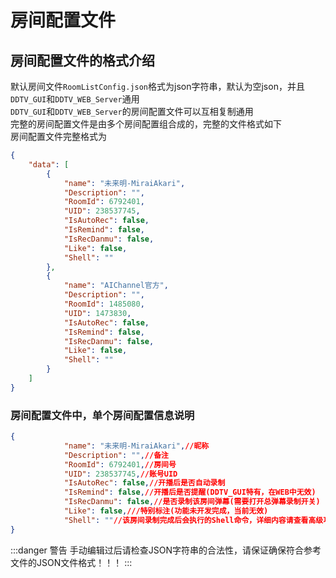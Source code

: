 # 房间配置文件

## 房间配置文件的格式介绍

默认房间文件`RoomListConfig.json`格式为json字符串，默认为空json，并且`DDTV_GUI`和`DDTV_WEB_Server`通用  
`DDTV_GUI`和`DDTV_WEB_Server`的房间配置文件可以互相复制通用  
完整的房间配置文件是由多个房间配置组合成的，完整的文件格式如下  
房间配置文件完整格式为
```json
{
    "data": [
        {
            "name": "未来明-MiraiAkari",
            "Description": "",
            "RoomId": 6792401,
            "UID": 238537745,
            "IsAutoRec": false,
            "IsRemind": false,
            "IsRecDanmu": false,
            "Like": false,
            "Shell": ""
        },
        {
            "name": "AIChannel官方",
            "Description": "",
            "RoomId": 1485080,
            "UID": 1473830,
            "IsAutoRec": false,
            "IsRemind": false,
            "IsRecDanmu": false,
            "Like": false,
            "Shell": ""
        }
    ]
}
```
### 房间配置文件中，单个房间配置信息说明 
```json
{
            "name": "未来明-MiraiAkari",//昵称
            "Description": "",//备注
            "RoomId": 6792401,//房间号
            "UID": 238537745,//账号UID
            "IsAutoRec": false,//开播后是否自动录制
            "IsRemind": false,//开播后是否提醒(DDTV_GUI特有，在WEB中无效)
            "IsRecDanmu": false,//是否录制该房间弹幕(需要打开总弹幕录制开关)
            "Like": false,///特别标注(功能未开发完成，当前无效)
            "Shell": ""//该房间录制完成后会执行的Shell命令，详细内容请查看高级功能中详细说明(高级功能，如果不了解请勿随意填写！)
}
```

:::danger 警告 
手动编辑过后请检查JSON字符串的合法性，请保证确保符合参考文件的JSON文件格式！！！
::: 